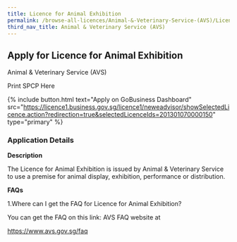 ```yaml
---
title: Licence for Animal Exhibition
permalink: /browse-all-licences/Animal-&-Veterinary-Service-(AVS)/Licence-for-Animal-Exhibition
third_nav_title: Animal & Veterinary Service (AVS)
---
```


## Apply for Licence for Animal Exhibition

Animal & Veterinary Service (AVS)

Print SPCP Here

{% include button.html text="Apply on GoBusiness Dashboard" src="https://licence1.business.gov.sg/licence1/neweadvisor/showSelectedLicence.action?redirection=true&selectedLicenceIds=201301070000150" type="primary" %}

### Application Details
<p><strong>Description</strong></p>
<p>The Licence for Animal Exhibition is issued by Animal &amp; Veterinary Service to use a premise for animal display, exhibition, performance or distribution.</p>
<p><strong>FAQs</strong></p>
<p>1.Where can I get the FAQ for Licence for Animal Exhibition?</p>
<p>You can get the FAQ on this link: AVS FAQ website at</p>
<p><a href="https://www.avs.gov.sg/faq">https://www.avs.gov.sg/faq</a></p>

